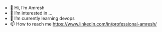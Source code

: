 - 👋 Hi, I’m Amresh
- 👀 I’m interested in ...
- 🌱 I’m currently learning devops
- 📫 How to reach me https://www.linkedin.com/in/professional-amresh/

<!---
hellomresh/hellomresh is a ✨ special ✨ repository because its `README.md` (this file) appears on your GitHub profile.
You can click the Preview link to take a look at your changes.
--->
